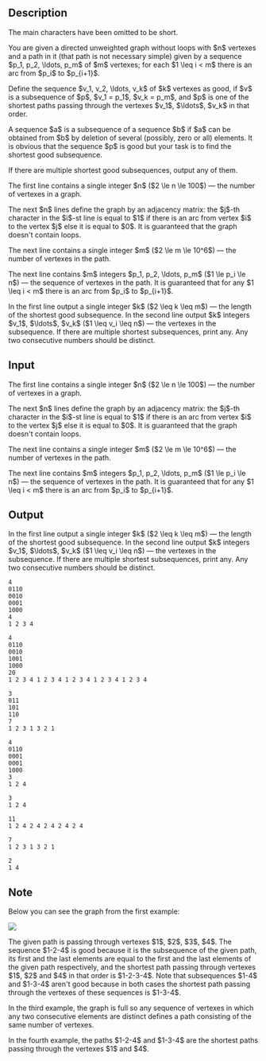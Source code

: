 ## Description

<div><p><span class="tex-font-style-it">The main characters have been omitted to be short.</span></p><p>You are given a directed unweighted graph without loops with $n$ vertexes and a path in it (that path is not necessary simple) given by a sequence $p_1, p_2, \ldots, p_m$ of $m$ vertexes; for each $1 \leq i &lt; m$ there is an arc from $p_i$ to $p_{i+1}$.</p><p>Define the sequence $v_1, v_2, \ldots, v_k$ of $k$ vertexes as <span class="tex-font-style-it">good</span>, if $v$ is a subsequence of $p$, $v_1 = p_1$, $v_k = p_m$, and $p$ is one of the shortest paths passing through the vertexes $v_1$, $\ldots$, $v_k$ in that order.</p><p>A sequence $a$ is a subsequence of a sequence $b$ if $a$ can be obtained from $b$ by deletion of several (possibly, zero or all) elements. It is obvious that the sequence $p$ is good but your task is to find the <span class="tex-font-style-bf">shortest</span> good subsequence.</p><p>If there are multiple shortest good subsequences, output any of them.</p><p> </p></div><div class="input-specification"><p>The first line contains a single integer $n$ ($2 \le n \le 100$)&nbsp;— the number of vertexes in a graph. </p><p>The next $n$ lines define the graph by an adjacency matrix: the $j$-th character in the $i$-st line is equal to $1$ if there is an arc from vertex $i$ to the vertex $j$ else it is equal to $0$. It is guaranteed that the graph doesn't contain loops.</p><p>The next line contains a single integer $m$ ($2 \le m \le 10^6$)&nbsp;— the number of vertexes in the path. </p><p>The next line contains $m$ integers $p_1, p_2, \ldots, p_m$ ($1 \le p_i \le n$)&nbsp;— the sequence of vertexes in the path. It is guaranteed that for any $1 \leq i &lt; m$ there is an arc from $p_i$ to $p_{i+1}$.</p></div><div class="output-specification"><p>In the first line output a single integer $k$ ($2 \leq k \leq m$)&nbsp;— the length of the shortest good subsequence. In the second line output $k$ integers $v_1$, $\ldots$, $v_k$ ($1 \leq v_i \leq n$)&nbsp;— the vertexes in the subsequence. If there are multiple shortest subsequences, print any. Any two consecutive numbers should be distinct.</p></div>

## Input

<p>The first line contains a single integer $n$ ($2 \le n \le 100$)&nbsp;— the number of vertexes in a graph. </p><p>The next $n$ lines define the graph by an adjacency matrix: the $j$-th character in the $i$-st line is equal to $1$ if there is an arc from vertex $i$ to the vertex $j$ else it is equal to $0$. It is guaranteed that the graph doesn't contain loops.</p><p>The next line contains a single integer $m$ ($2 \le m \le 10^6$)&nbsp;— the number of vertexes in the path. </p><p>The next line contains $m$ integers $p_1, p_2, \ldots, p_m$ ($1 \le p_i \le n$)&nbsp;— the sequence of vertexes in the path. It is guaranteed that for any $1 \leq i &lt; m$ there is an arc from $p_i$ to $p_{i+1}$.</p>

## Output

<p>In the first line output a single integer $k$ ($2 \leq k \leq m$)&nbsp;— the length of the shortest good subsequence. In the second line output $k$ integers $v_1$, $\ldots$, $v_k$ ($1 \leq v_i \leq n$)&nbsp;— the vertexes in the subsequence. If there are multiple shortest subsequences, print any. Any two consecutive numbers should be distinct.</p>





```input1
4
0110
0010
0001
1000
4
1 2 3 4
```




```input2
4
0110
0010
1001
1000
20
1 2 3 4 1 2 3 4 1 2 3 4 1 2 3 4 1 2 3 4
```




```input3
3
011
101
110
7
1 2 3 1 3 2 1
```




```input4
4
0110
0001
0001
1000
3
1 2 4
```




```output1
3
1 2 4
```




```output2
11
1 2 4 2 4 2 4 2 4 2 4
```




```output3
7
1 2 3 1 3 2 1
```




```output4
2
1 4
```



## Note

<p>Below you can see the graph from the first example:</p><p><img class="tex-graphics" src="file://Uvabu0K7.png" style="max-width: 100.0%;max-height: 100.0%;"></p><p>The given path is passing through vertexes $1$, $2$, $3$, $4$. The sequence $1-2-4$ is good because it is the subsequence of the given path, its first and the last elements are equal to the first and the last elements of the given path respectively, and the shortest path passing through vertexes $1$, $2$ and $4$ in that order is $1-2-3-4$. Note that subsequences $1-4$ and $1-3-4$ aren't good because in both cases the shortest path passing through the vertexes of these sequences is $1-3-4$.</p><p>In the third example, the graph is full so any sequence of vertexes in which any two consecutive elements are distinct defines a path consisting of the same number of vertexes.</p><p>In the fourth example, the paths $1-2-4$ and $1-3-4$ are the shortest paths passing through the vertexes $1$ and $4$.</p>
